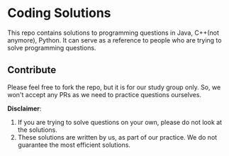 # Coding Solutions
This repo contains solutions to programming questions in Java, C++(not anymore), Python. It can serve as a reference to people who are trying to solve programming questions.

## Contribute
Please feel free to fork the repo, but it is for our study group only. So, we won't accept any PRs as we need to practice questions ourselves.

**__Disclaimer__**: 
1. If you are trying to solve questions on your own, please do not look at the solutions.
2. These solutions are written by us, as part of our practice. We do not guarantee the most efficient solutions.
